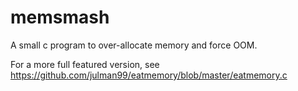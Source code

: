 # memsmash
A small c program to over-allocate memory and force OOM.

For a more full featured version, see https://github.com/julman99/eatmemory/blob/master/eatmemory.c
